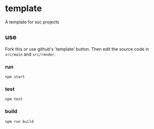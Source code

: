 # template

A template for ssc projects

## use

Fork this or use github's 'template' button. Then edit the source code in `src/main` and `src/render`.

### run
```
npm start
```

### test
```
npm test
```

### build
```
npm run build
```

 

